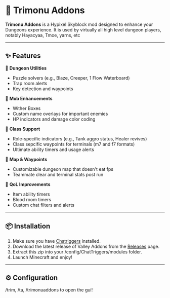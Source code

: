 # 🌄 Trimonu Addons

**Trimonu Addons** is a Hypixel Skyblock mod designed to enhance your Dungeons experience. It is used by virtually all high level dungeon players, notably Hayacyaa, Tmoe, yarns, etc

---

## ✨ Features

🔹 **Dungeon Utilities**  
- Puzzle solvers (e.g., Blaze, Creeper, 1 Flow Waterboard)  
- Trap room alerts  
- Key detection and waypoints  

🔹 **Mob Enhancements**  
- Wither Boxes  
- Custom name overlays for important enemies  
- HP indicators and damage color coding  

🔹 **Class Support**  
- Role-specific indicators (e.g., Tank aggro status, Healer revives)
- Class sepcific waypoints for terminals (m7 and f7 formats)
- Ultimate ability timers and usage alerts  

🔹 **Map & Waypoints**  
- Customizable dungeon map that doesn't eat fps
- Teammate clear and terminal stats post run

🔹 **QoL Improvements**  
- Item ability timers  
- Blood room timers  
- Custom chat filters and alerts  

---

## 📦 Installation

1. Make sure you have [Chatriggers](https://chattriggers.com/) installed.  
2. Download the latest release of Valley Addons from the [Releases](https://github.com/Trimonw/ValleyAddons/releases/tag/skyblock-dungeons-enhancer) page.  
3. Extract this zip into your /config/ChatTriggers/modules folder.
4. Launch Minecraft and enjoy!

---

## ⚙️ Configuration

/trim, /ta, /trimonuaddons to open the gui!

